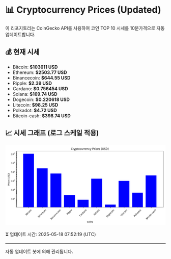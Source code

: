 
# 📊 Cryptocurrency Prices (Updated)

이 리포지토리는 CoinGecko API를 사용하여 코인 TOP 10 시세를 10분가격으로 자동 업데이트합니다.

## 💰 현재 시세
- Bitcoin: **$103611 USD**
- Ethereum: **$2503.77 USD**
- Binancecoin: **$644.55 USD**
- Ripple: **$2.39 USD**
- Cardano: **$0.756454 USD**
- Solana: **$169.74 USD**
- Dogecoin: **$0.220618 USD**
- Litecoin: **$98.25 USD**
- Polkadot: **$4.72 USD**
- Bitcoin-cash: **$398.74 USD**

## 📈 시세 그래프 (로그 스케일 적용)
![Crypto Prices](crypto_prices.png)

⏳ 업데이트 시간: 2025-05-18 07:52:19 (UTC)

---
자동 업데이트 봇에 의해 관리됩니다.
